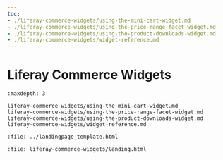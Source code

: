 ```yaml
---
toc:
- ./liferay-commerce-widgets/using-the-mini-cart-widget.md
- ./liferay-commerce-widgets/using-the-price-range-facet-widget.md
- ./liferay-commerce-widgets/using-the-product-downloads-widget.md
- ./liferay-commerce-widgets/widget-reference.md
---
```

# Liferay Commerce Widgets

```{toctree}
:maxdepth: 3

liferay-commerce-widgets/using-the-mini-cart-widget.md
liferay-commerce-widgets/using-the-price-range-facet-widget.md
liferay-commerce-widgets/using-the-product-downloads-widget.md
liferay-commerce-widgets/widget-reference.md
```

```{raw} html
:file: ../landingpage_template.html
```

```{raw} html
:file: liferay-commerce-widgets/landing.html
```